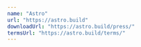 ```yaml
---
name: "Astro"
url: "https://astro.build"
downloadUrl: "https://astro.build/press/"
termsUrl: "https://astro.build/terms/"
---
```

